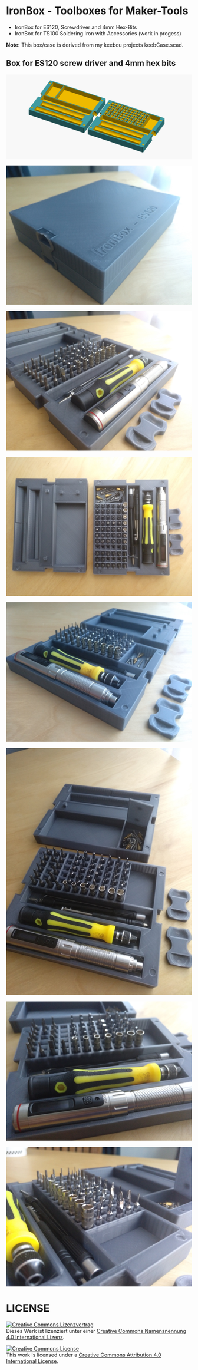 # IronBox - Toolboxes for Maker-Tools

- IronBox for ES120, Screwdriver and 4mm Hex-Bits
- IronBox for TS100 Soldering Iron with Accessories (work in progess)

__Note:__ This box/case is derived from my keebcu projects keebCase.scad.

## Box for ES120 screw driver and 4mm hex bits

![](ES120-Box.png)

![](pics/001.jpg)

![](pics/002.jpg)

![](pics/003.jpg)

![](pics/004.jpg)

![](pics/005.jpg)

![](pics/006.jpg)

![](pics/007.jpg)



# LICENSE

<dl>
<a rel="license" href="http://creativecommons.org/licenses/by/4.0/"><img alt="Creative Commons Lizenzvertrag" style="border-width:0" src="https://i.creativecommons.org/l/by/4.0/88x31.png" /></a><br />Dieses Werk ist lizenziert unter einer <a rel="license" href="http://creativecommons.org/licenses/by/4.0/">Creative Commons Namensnennung 4.0 International Lizenz</a>.
</dl>

<dl>
<a rel="license" href="http://creativecommons.org/licenses/by/4.0/"><img alt="Creative Commons License" style="border-width:0" src="https://i.creativecommons.org/l/by/4.0/88x31.png" /></a><br />This work is licensed under a <a rel="license" href="http://creativecommons.org/licenses/by/4.0/">Creative Commons Attribution 4.0 International License</a>.
</dl>
